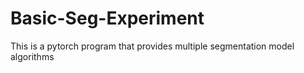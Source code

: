 # Basic-Seg-Experiment


This is a pytorch program that provides multiple segmentation model algorithms

